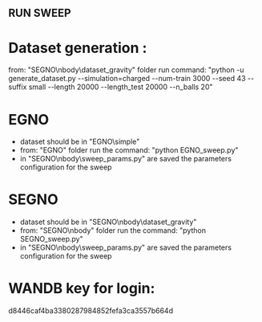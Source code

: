 ## RUN SWEEP

# Dataset generation : 
from:  "SEGNO\nbody\dataset_gravity" folder run command: "python -u generate_dataset.py --simulation=charged --num-train 3000 --seed 43 --suffix small --length 20000 --length_test 20000 --n_balls 20"

# EGNO

- dataset should be in "EGNO\simple"
- from: "EGNO" folder run the command: "python EGNO_sweep.py"
- in "SEGNO\nbody\sweep_params.py" are saved the parameters configuration for the sweep

# SEGNO

- dataset should be in "SEGNO\nbody\dataset_gravity"
- from: "SEGNO\nbody" folder run the command: "python SEGNO_sweep.py"
- in "SEGNO\nbody\sweep_params.py" are saved the parameters configuration for the sweep

# WANDB key for login: 

d8446caf4ba3380287984852fefa3ca3557b664d